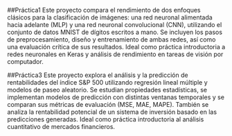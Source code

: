 
##Práctica1
Este proyecto compara el rendimiento de dos enfoques clásicos para la clasificación de imágenes: una red neuronal alimentada hacia adelante (MLP) y una red neuronal convolucional (CNN), utilizando el conjunto de datos MNIST de dígitos escritos a mano. Se incluyen los pasos de preprocesamiento, diseño y entrenamiento de ambas redes, así como una evaluación crítica de sus resultados. Ideal como práctica introductoria a redes neuronales en Keras y análisis de rendimiento en tareas de visión por computador.

##Práctica3
Este proyecto explora el análisis y la predicción de rentabilidades del índice S&P 500 utilizando regresión lineal múltiple y modelos de paseo aleatorio. Se estudian propiedades estadísticas, se implementan modelos de predicción con distintas ventanas temporales y se comparan sus métricas de evaluación (MSE, MAE, MAPE). También se analiza la rentabilidad potencial de un sistema de inversión basado en las predicciones generadas. Ideal como práctica introductoria al análisis cuantitativo de mercados financieros.
